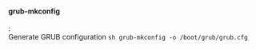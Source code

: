 #### grub-mkconfig
:   
    Generate GRUB configuration
    ```sh
    grub-mkconfig -o /boot/grub/grub.cfg
    ```
